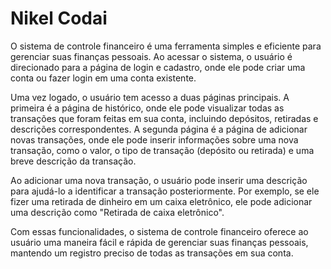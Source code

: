 <h1>Nikel Codai</h1>

O sistema de controle financeiro é uma ferramenta simples e eficiente para gerenciar suas finanças pessoais. Ao acessar o sistema, o usuário é direcionado para a página de login e cadastro, onde ele pode criar uma conta ou fazer login em uma conta existente.

Uma vez logado, o usuário tem acesso a duas páginas principais. A primeira é a página de histórico, onde ele pode visualizar todas as transações que foram feitas em sua conta, incluindo depósitos, retiradas e descrições correspondentes. A segunda página é a página de adicionar novas transações, onde ele pode inserir informações sobre uma nova transação, como o valor, o tipo de transação (depósito ou retirada) e uma breve descrição da transação.

Ao adicionar uma nova transação, o usuário pode inserir uma descrição para ajudá-lo a identificar a transação posteriormente. Por exemplo, se ele fizer uma retirada de dinheiro em um caixa eletrônico, ele pode adicionar uma descrição como "Retirada de caixa eletrônico".

Com essas funcionalidades, o sistema de controle financeiro oferece ao usuário uma maneira fácil e rápida de gerenciar suas finanças pessoais, mantendo um registro preciso de todas as transações em sua conta.
